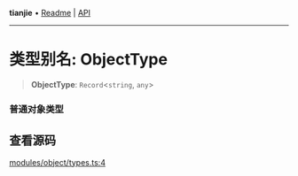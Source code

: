 **tianjie** • [Readme](../README.md) \| [API](../globals.md)

***

# 类型别名: ObjectType

<a id="undefined" name="undefined"></a>

> **ObjectType**: `Record`\<`string`, `any`\>

### 普通对象类型

## 查看源码

[modules/object/types.ts:4](https://github.com/hacxy/tianjie/blob/ab406b252bd727d89583a2bd8e45e8529cb4dbc5/src/modules/object/types.ts#L4)
